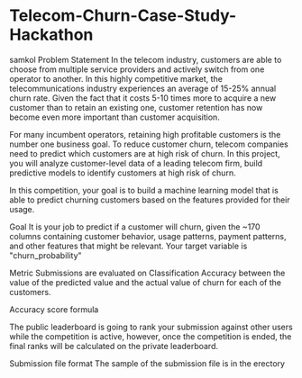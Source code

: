 # Telecom-Churn-Case-Study-Hackathon
samkol
Problem Statement
In the telecom industry, customers are able to choose from multiple service providers and actively switch from one operator to another. In this highly competitive market, the telecommunications industry experiences an average of 15-25% annual churn rate. Given the fact that it costs 5-10 times more to acquire a new customer than to retain an existing one, customer retention has now become even more important than customer acquisition.

For many incumbent operators, retaining high profitable customers is the number one business
goal. To reduce customer churn, telecom companies need to predict which customers are at high risk of churn. In this project, you will analyze customer-level data of a leading telecom firm, build predictive models to identify customers at high risk of churn.

In this competition, your goal is to build a machine learning model that is able to predict churning customers based on the features provided for their usage.

Goal
It is your job to predict if a customer will churn, given the ~170 columns containing customer behavior, usage patterns, payment patterns, and other features that might be relevant. Your target variable is "churn_probability"

Metric
Submissions are evaluated on Classification Accuracy between the value of the predicted value and the actual value of churn for each of the customers.

Accuracy score formula

The public leaderboard is going to rank your submission against other users while the competition is active, however, once the competition is ended, the final ranks will be calculated on the private leaderboard.

Submission file format
The sample of the submission file is in the erectory
